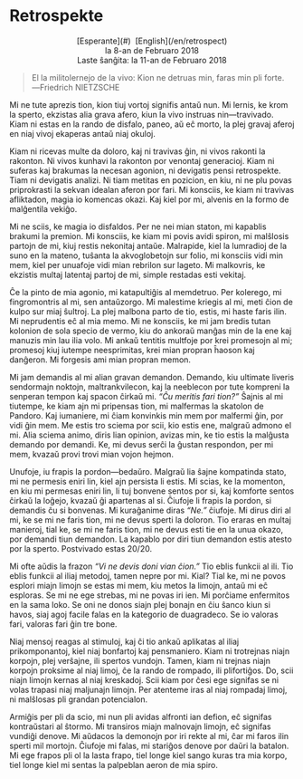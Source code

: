 Retrospekte
===========

<center>[Esperante](#)  [English](/en/retrospect)</center>
<center>la 8-an de Februaro 2018</center>
<center>Laste ŝanĝita: la 11-an de Februaro 2018</center>

>El la militolernejo de la vivo: Kion ne detruas min, faras min pli forte.<br>
>―Friedrich NIETZSCHE

Mi ne tute aprezis tion, kion tiuj vortoj signifis antaŭ nun. Mi lernis, ke krom la sperto,
ekzistas alia grava afero, kiun la vivo instruas nin—travivado. Kiam ni estas en la rando de
disfalo, paneo, aŭ eĉ morto, la plej gravaj aferoj en niaj vivoj ekaperas antaŭ niaj okuloj.

Kiam ni ricevas multe da doloro, kaj ni travivas ĝin, ni vivos rakonti la rakonton. Ni vivos kunhavi
la rakonton por venontaj generacioj. Kiam ni suferas kaj brakumas la necesan agonion, ni devigatis
pensi retrospekte. Tiam ni devigatis analizi. Ni tiam metitas en pozicion, en kiu, ni ne plu
povas priprokrasti la sekvan idealan aferon por fari. Mi konsciis, ke kiam ni travivas afliktadon,
magia io komencas okazi. Kaj kiel por mi, alvenis en la formo de malĝentila vekiĝo.

Mi ne sciis, ke magia io disfaldos. Per ne nei mian staton, mi kapablis brakumi la premion. Mi
konsciis, ke kiam mi povis avidi spiron, mi malŝlosis partojn de mi, kiuj restis nekonitaj
antaŭe. Malrapide, kiel la lumradioj de la suno en la mateno, tuŝanta la akvoglobetojn sur folio, mi
konsciis vidi min mem, kiel per unuafoje vidi mian rebrilon sur lageto. Mi malkovris, ke ekzistis
multaj latentaj partoj de mi, simple restadas esti vekitaj.

Ĉe la pinto de mia agonio, mi katapultiĝis al memdetruo. Per kolerego, mi fingromontris al mi, sen
antaŭzorgo. Mi malestime kriegis al mi, meti ĉion de kulpo sur miaj ŝultroj. La plej malbona parto
de tio, estis, mi haste faris ilin. Mi neprudentis eĉ al mia memo. Mi ne konsciis, ke mi jam bredis
tutan kolonion de sola specio de vermo, kiu do ankoraŭ manĝas min de la ene kaj manuzis min lau ilia
volo. Mi ankaŭ tentitis multfoje por krei promesojn al mi; promesoj kiuj iutempe neesprimitas,
krei mian propran ĥaoson kaj danĝeron. Mi forgesis ami mian propran memon.

Mi jam demandis al mi alian gravan demandon. Demando, kiu ultimate liveris sendormajn noktojn,
maltrankvilecon, kaj la neeblecon por tute kompreni la senperan tempon kaj spacon ĉirkaŭ mi.
_“Ĉu meritis fari tion?”_ Ŝajnis al mi tiutempe, ke kiam ajn mi pripensas tion, mi malfermas la
skatolon de Pandoro. Kaj iumaniere, mi ĉiam konvinkis min mem por malfermi ĝin, por vidi ĝin mem.
Me estis tro sciema por scii, kio estis ene, malgraŭ admono el mi. Alia sciema animo, diris lian
opinion, avizas min, ke tio estis la malĝusta demando por demandi. Ke, mi devus serĉi la ĝustan
respondon, per mi mem, kvazaŭ provi trovi mian vojon hejmon.

Unufoje, iu frapis la pordon—bedaŭro. Malgraŭ lia ŝajne kompatinda stato, mi ne permesis eniri lin,
kiel ajn persista li estis. Mi scias, ke la momenton, en kiu mi permesas eniri lin, li tuj bonvene
sentos por si, kaj komforte sentos ĉirkaŭ la loĝejo, kvazaŭ ĝi apartenas al si. Ĉiufoje li frapis la
pordon, si demandis ĉu si bonvenas. Mi kuraĝanime diras _“Ne.”_ ĉiufoje. Mi dirus diri al mi, ke se
mi ne faris tion, mi ne devus sperti la doloron. Tio eraras en multaj manieroj, tial ke, se mi ne
faris tion, mi ne devus esti tie en la unua okazo, por demandi tiun demandon. La kapablo por diri
tiun demandon estis atesto por la sperto. Postvivado estas 20/20.

Mi ofte aŭdis la frazon _“Vi ne devis doni vian ĉion.”_ Tio eblis funkcii al ili. Tio eblis funkcii
al iliaj metodoj, tamen nepre por mi. Kial? Tial ke, mi ne povos esplori miajn limojn se estas mi
mem, kiu metos la limojn, antaŭ mi eĉ esploras. Se mi ne ege strebas, mi ne povas iri ien. Mi
porĉiame enfermitos en la sama loko. Se oni ne donos siajn plej bonajn en ĉiu ŝanco kiun si havos,
siaj agoj facile falas en la kategorio de duagradeco. Se io valoras fari, valoras fari ĝin tre
bone.

Niaj mensoj reagas al stimuloj, kaj ĉi tio ankaŭ aplikatas al iliaj prikomponantoj, kiel niaj
bonfartoj kaj pensmaniero. Kiam ni trotrejnas niajn korpojn, plej verŝajne, ili spertos
vundojn. Tamen, kiam ni trejnas niajn korpojn proksime al niaj limoj, ĉe la rando de rompado, ili
plifortiĝos. Do, scii niajn limojn kernas al niaj kreskadoj. Scii kiam por ĉesi ege signifas se ni
volas trapasi niaj maljunajn limojn. Per atenteme iras al niaj rompadaj limoj, ni malŝlosas pli
grandan potencialon.

Armiĝis per pli da scio, mi nun pli avidas alfronti ian defion, eĉ signifas kontraŭstari al
ŝtormo. Mi transiros miajn malnovajn limojn, eĉ signifas vundiĝi denove. Mi aŭdacos la demonojn por
iri rekte al mi, ĉar mi faros ilin sperti mil mortojn. Ĉiufoje mi falas, mi stariĝos denove por
daŭri la batalon. Mi ege frapos pli ol la lasta frapo, tiel longe kiel sango kuras tra mia korpo,
tiel longe kiel mi sentas la palpeblan aeron de mia spiro.
